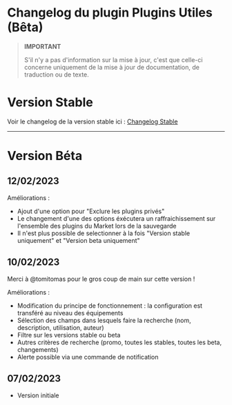 # Changelog du plugin Plugins Utiles (Bêta)

>**IMPORTANT**
>
>S'il n'y a pas d'information sur la mise à jour, c'est que celle-ci concerne uniquement de la mise à jour de documentation, de traduction ou de texte.

# Version Stable

Voir le changelog de la version stable ici : [Changelog Stable](https://github.com/BisonJeedom/documentations/blob/main/pluginsutiles/changelog_stable.md)

<hr/>

# Version Béta

## 12/02/2023

Améliorations :

- Ajout d'une option pour "Exclure les plugins privés"
- Le changement d'une des options éxécutera un raffraichissement sur l'ensemble des plugins du Market lors de la sauvegarde
- Il n'est plus possible de selectionner à la fois "Version stable uniquement" et "Version beta uniquement"

## 10/02/2023

Merci à @tomitomas pour le gros coup de main sur cette version !

Améliorations :

- Modification du principe de fonctionnement : la configuration est transféré au niveau des équipements
- Sélection des champs dans lesquels faire la recherche (nom, description, utilisation, auteur)
- Filtre sur les versions stable ou beta
- Autres critères de recherche (promo, toutes les stables, toutes les beta, changements)
- Alerte possible via une commande de notification

## 07/02/2023

- Version initiale

